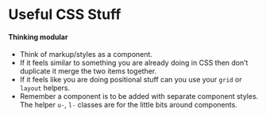 
# Useful CSS Stuff

#### Thinking modular
- Think of markup/styles as a component.
- If it feels similar to something you are already doing in CSS then don’t duplicate it merge the two items together.
- If it feels like you are doing positional stuff can you use your `grid` or `layout` helpers.
- Remember a component is to be added with separate component styles. The helper `u-`, `l-` classes are for the little bits around components.